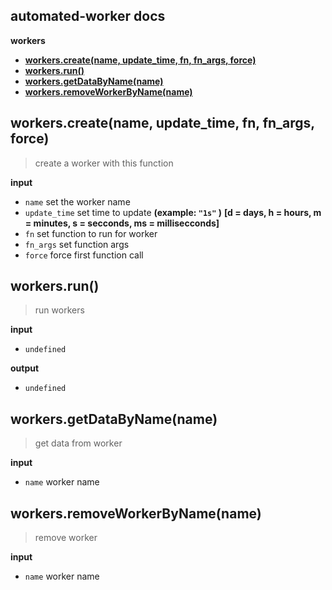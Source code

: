 ## automated-worker docs

**workers**
+ **[workers.create(name, update_time, fn, fn_args, force)](#workerscreatename-update_time-fn-fn_args-force)**
+ **[workers.run()](#workersrun)**
+ **[workers.getDataByName(name)](#workersgetdatabynamename)**
+ **[workers.removeWorkerByName(name)](#workersremoveworkerbynamename)**


## workers.create(name, update_time, fn, fn_args, force)
> create a worker with this function

**input**
+ `name`        set the worker name
+ `update_time` set time to update **(example: `"1s"` )** __[d = days, h = hours, m = minutes, s = secconds, ms = millisecconds]__
+ `fn`          set function to run for worker
+ `fn_args`     set function args
+ `force`       force first function call


## workers.run()
> run workers

**input**
+ `undefined`

**output**
+ `undefined`


## workers.getDataByName(name)
> get data from worker

**input**
+ `name`        worker name


## workers.removeWorkerByName(name)
> remove worker

**input**
+ `name`        worker name
